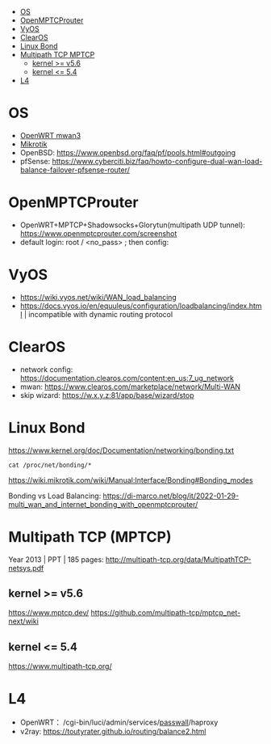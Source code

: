<!-- TOC -->

- [OS](#os)
- [OpenMPTCProuter](#openmptcprouter)
- [VyOS](#vyos)
- [ClearOS](#clearos)
- [Linux Bond](#linux-bond)
- [Multipath TCP MPTCP](#multipath-tcp-mptcp)
    - [kernel >= v5.6](#kernel--v56)
    - [kernel <= 5.4](#kernel--54)
- [L4](#l4)

<!-- /TOC -->

# OS
- [OpenWRT mwan3](/OpenWrt/mwan3.md)
- [Mikrotik](./mikrotik.md)
- OpenBSD: https://www.openbsd.org/faq/pf/pools.html#outgoing  
- pfSense: https://www.cyberciti.biz/faq/howto-configure-dual-wan-load-balance-failover-pfsense-router/

# OpenMPTCProuter
- OpenWRT+MPTCP+Shadowsocks+Glorytun(multipath UDP tunnel): https://www.openmptcprouter.com/screenshot
- default login: root / <no_pass> ; then config: 

# VyOS
- https://wiki.vyos.net/wiki/WAN_load_balancing
- https://docs.vyos.io/en/equuleus/configuration/loadbalancing/index.html | incompatible with dynamic routing protocol

# ClearOS
- network config: https://documentation.clearos.com/content:en_us:7_ug_network
- mwan: https://www.clearos.com/marketplace/network/Multi-WAN
- skip wizard: https://w.x.y.z:81/app/base/wizard/stop

# Linux Bond
https://www.kernel.org/doc/Documentation/networking/bonding.txt

    cat /proc/net/bonding/*

https://wiki.mikrotik.com/wiki/Manual:Interface/Bonding#Bonding_modes

Bonding vs Load Balancing: https://di-marco.net/blog/it/2022-01-29-multi_wan_and_internet_bonding_with_openmptcprouter/

# Multipath TCP (MPTCP)
Year 2013 | PPT | 185 pages: http://multipath-tcp.org/data/MultipathTCP-netsys.pdf

## kernel >= v5.6
https://www.mptcp.dev/
https://github.com/multipath-tcp/mptcp_net-next/wiki

## kernel <= 5.4
https://www.multipath-tcp.org/

# L4
- OpenWRT： /cgi-bin/luci/admin/services/[passwall](https://github.com/xiaorouji/openwrt-passwall/issues/2463)/haproxy
- v2ray: https://toutyrater.github.io/routing/balance2.html